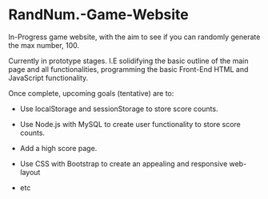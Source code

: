 # RandNum.-Game-Website

In-Progress game website, with the aim to see if you can randomly generate the max number, 100.



Currently in prototype stages. I.E solidifying the basic outline of the main page and all functionalities, programming the basic Front-End HTML and JavaScript functionality.



Once complete, upcoming goals (tentative) are to:

- Use localStorage and sessionStorage to store score counts.

- Use Node.js with MySQL to create user functionality to store score counts.

- Add a high score page.


- Use CSS with Bootstrap to create an appealing and responsive web-layout

- etc





